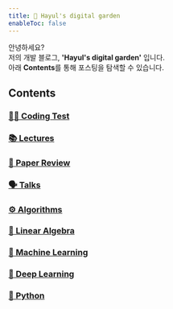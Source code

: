 ```yaml
---
title: 🌱 Hayul's digital garden
enableToc: false
---
```


안녕하세요?  
저의 개발 블로그, **'Hayul's digital garden'** 입니다.  
아래 **Contents**를 통해 포스팅을 탐색할 수 있습니다. 

## Contents

### [👩‍💻 Coding Test](notes/coding%20test.md)
### [📚 Lectures](notes/Lectures.md)
### [📑 Paper Review](notes/paper-review.md)
### [🗣 Talks](notes/Talks.md)
### [⚙️ Algorithms](notes/Algorithms.md)
### [🧭 Linear Algebra](notes/linear%20algebra/Linear%20Algebra.md)
### [🦾 Machine Learning](notes/Machine%20Learning.md)
### [🤖 Deep Learning](notes/Deep%20Learning.md)
### [🐍 Python](notes/Python.md)